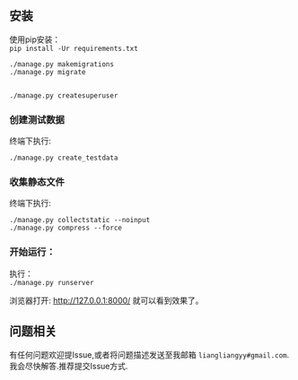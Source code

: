 ## 安装
使用pip安装：  
`pip install -Ur requirements.txt`

    ./manage.py makemigrations
    ./manage.py migrate  


    ./manage.py createsuperuser
### 创建测试数据
终端下执行:  

    ./manage.py create_testdata
### 收集静态文件
终端下执行:  

    ./manage.py collectstatic --noinput
    ./manage.py compress --force
### 开始运行：
 执行：  
 `./manage.py runserver`





 浏览器打开: http://127.0.0.1:8000/  就可以看到效果了。  

 ## 问题相关

 有任何问题欢迎提Issue,或者将问题描述发送至我邮箱 `liangliangyy#gmail.com`.我会尽快解答.推荐提交Issue方式.
